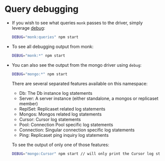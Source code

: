 # Query debugging

* If you wish to see what queries `monk` passes to the driver, simply leverage
  [debug](http://github.com/visionmedia/debug):

  ```bash
  DEBUG="monk:queries" npm start
  ```

* To see all debugging output from monk:

  ```bash
  DEBUG="monk:*" npm start
  ```
  
* You can also see the output from the mongo driver using `debug`:

  ```bash
  DEBUG="mongo:*" npm start
  ```
  
  There are several separated features available on this namespace:

    * Db: The Db instance log statements
    * Server: A server instance (either standalone, a mongos or replicaset member)
    * ReplSet: Replicaset related log statements
    * Mongos: Mongos related log statements
    * Cursor: Cursor log statements
    * Pool: Connection Pool specific log statements
    * Connection: Singular connection specific log statements
    * Ping: Replicaset ping inquiry log statements
    
  To see the output of only one of those features:
  
  ```bash
  DEBUG="mongo:Cursor" npm start // will only print the Cursor log statements
  ```
